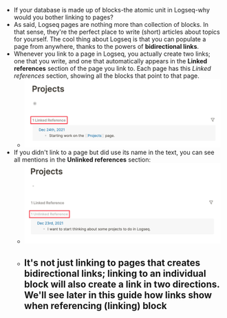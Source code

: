 - If your database is made up of blocks-the atomic unit in Logseq-why would you bother linking to pages?
- As said, Logseq pages are nothing more than collection of blocks. In that sense, they're the perfect place to write (short) articles about topics for yourself. The cool thing about Logseq is that you can populate a page from anywhere, thanks to the powers of **bidirectional links**.
- Whenever you link to a page in Logseq, you actually create two links; one that you write, and one that automatically appears in the **Linked references** section of the page you link to. Each page has this _Linked references_ section, showing all the blocks that point to that page.
	- ![linked-references_1641571772783_0.png](../assets/linked-references_1641571772783_0_1674638065093_0.png)
- If you didn't link to a page but did use its name in the text, you can see all mentions in the **Unlinked references** section:
	- ![unlinked-references_1641571808519_0.png](../assets/unlinked-references_1641571808519_0_1674638157631_0.png)
	- It's not just linking to pages that creates bidirectional links; linking to an individual block will also create a link in two directions. We'll see later in this guide how links show when referencing (linking) block
		-